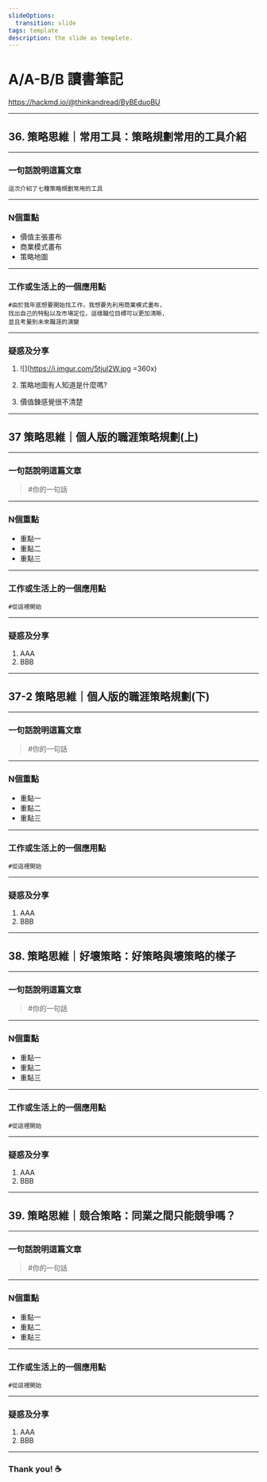 ```yaml
---
slideOptions:
  transition: slide
tags: template
description: the slide as templete.
---
```


<!-- .slide: data-background="#33383E" -->
# A/A-B/B 讀書筆記
  
<!-- Put the link to this slide here so people can follow -->
https://hackmd.io/@thinkandread/ByBEduoBU

---

<!-- .slide: data-background="#C0C0C0" -->
## 36. 策略思維｜常用工具：策略規劃常用的工具介紹

---

<!-- .slide: data-background="#C0C0C0" -->
### 一句話說明這篇文章
    這次介紹了七種策略規劃常用的工具

---

<!-- .slide: data-background="#C0C0C0" -->
### N個重點

- 價值主張畫布
- 商業模式畫布
- 策略地圖


---

<!-- .slide: data-background="#C0C0C0" -->
### 工作或生活上的一個應用點
    #由於我年底想要開始找工作，我想要先利用商業模式畫布，
    找出自己的特點以及市場定位，這樣職位目標可以更加清晰，
    並且考量到未來職涯的演變


---

<!-- .slide: data-background="#C0C0C0" -->
### 疑惑及分享

1. ![](https://i.imgur.com/5tjuI2W.jpg =360x)

2. 策略地圖有人知道是什麼嗎?
3. 價值鍊感覺很不清楚


---

<!-- .slide: data-background="#C0C0C0" -->
## 37 策略思維｜個人版的職涯策略規劃(上)

---

<!-- .slide: data-background="#C0C0C0" -->
### 一句話說明這篇文章

> #你的一句話

---

<!-- .slide: data-background="#C0C0C0" -->
### N個重點

- 重點一
- 重點二
- 重點三


---

<!-- .slide: data-background="#C0C0C0" -->
### 工作或生活上的一個應用點
    #從這裡開始


---

<!-- .slide: data-background="#C0C0C0" -->
### 疑惑及分享

1. AAA
2. BBB


---

<!-- .slide: data-background="#C0C0C0" -->
## 37-2 策略思維｜個人版的職涯策略規劃(下)

---

<!-- .slide: data-background="#C0C0C0" -->
### 一句話說明這篇文章

> #你的一句話

---

<!-- .slide: data-background="#C0C0C0" -->
### N個重點

- 重點一
- 重點二
- 重點三


---

<!-- .slide: data-background="#C0C0C0" -->
### 工作或生活上的一個應用點
    #從這裡開始


---

<!-- .slide: data-background="#C0C0C0" -->
### 疑惑及分享

1. AAA
2. BBB


---

<!-- .slide: data-background="#C0C0C0" -->
## 38. 策略思維｜好壞策略：好策略與壞策略的樣子

---

<!-- .slide: data-background="#C0C0C0" -->
### 一句話說明這篇文章

> #你的一句話

---

<!-- .slide: data-background="#C0C0C0" -->
### N個重點

- 重點一
- 重點二
- 重點三


---

<!-- .slide: data-background="#C0C0C0" -->
### 工作或生活上的一個應用點
    #從這裡開始


---

<!-- .slide: data-background="#C0C0C0" -->
### 疑惑及分享

1. AAA
2. BBB


---

<!-- .slide: data-background="#C0C0C0" -->
## 39. 策略思維｜競合策略：同業之間只能競爭嗎？

---

<!-- .slide: data-background="#C0C0C0" -->
### 一句話說明這篇文章

> #你的一句話

---

<!-- .slide: data-background="#C0C0C0" -->
### N個重點

- 重點一
- 重點二
- 重點三


---

<!-- .slide: data-background="#C0C0C0" -->
### 工作或生活上的一個應用點
    #從這裡開始


---

<!-- .slide: data-background="#C0C0C0" -->
### 疑惑及分享

1. AAA
2. BBB


---

<!-- .slide: data-background="#33383E" -->
### Thank you! :coffee: 

